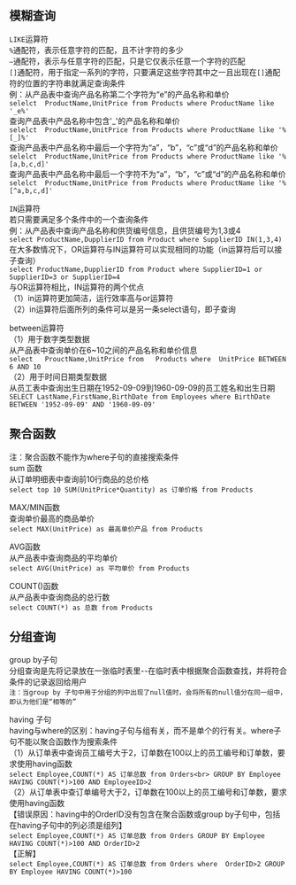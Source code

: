 模糊查询
-------
`LIKE`运算符<br>
`%`通配符，表示任意字符的匹配，且不计字符的多少<br>
`—`通配符，表示与任意字符的匹配，只是它仅表示任意一个字符的匹配<br>
`[]`通配符，用于指定一系列的字符，只要满足这些字符其中之一且出现在`[]`通配符的位置的字符串就满足查询条件<br>
例：从产品表中查询产品名称第二个字符为“e”的产品名称和单价<br>
`selelct  ProductName,UnitPrice from Products where ProductName like '_e%'`<br>
查询产品表中产品名称中包含'_'的产品名称和单价<br>
`selelct  ProductName,UnitPrice from Products where ProductName like '%[_]%'`<br>
查询产品表中产品名称中最后一个字符为“a”，“b”，“c”或“d”的产品名称和单价<br>
`selelct  ProductName,UnitPrice from Products where ProductName like '%[a,b,c,d]'`<br>
查询产品表中产品名称中最后一个字符不为“a”，“b”，“c”或“d”的产品名称和单价<br>
`selelct  ProductName,UnitPrice from Products where ProductName like '%[^a,b,c,d]'`<br>

`IN`运算符<br>
若只需要满足多个条件中的一个查询条件<br>
例：从产品表中查询产品名称和供货编号信息，且供货编号为1,3或4<br>
`select ProductName,DupplierID from Product where SupplierID IN(1,3,4)`<br>
在大多数情况下，OR运算符与IN运算符可以实现相同的功能（in运算符后可以接子查询）<br>
`select ProductName,DupplierID from Product where SupplierID=1 or SupplierID=3 or SupplierID=4`<br>
与OR运算符相比，IN运算符的两个优点<br>
（1）in运算符更加简洁，运行效率高与or运算符<br>
（2）in运算符后面所列的条件可以是另一条select语句，即子查询<br>

between运算符<br>
（1）用于数字类型数据<br>
从产品表中查询单价在6~10之间的产品名称和单价信息<br>
`select   ProuctName,UnitPrice from   Products where  UnitPrice BETWEEN 6 AND 10`<br>
（2）用于时间日期类型数据<br>
从员工表中查询出生日期在1952-09-09到1960-09-09的员工姓名和出生日期<br>
`SELECT LastName,FirstName,BirthDate from Employees where BirthDate BETWEEN '1952-09-09' AND '1960-09-09'`


聚合函数
-------
注：聚合函数不能作为where子句的直接搜索条件<br>
sum 函数<br>
从订单明细表中查询前10行商品的总价格<br>
`select top 10 SUM(UnitPrice*Quantity) as 订单价格 from Products`

MAX/MIN函数<br>
查询单价最高的商品单价<br>
`select MAX(UnitPrice) as 最高单价产品 from Products`

AVG函数<br>
从产品表中查询商品的平均单价<br>
`select AVG(UnitPrice) as 平均单价 from Products`


COUNT()函数<br>
从产品表中查询商品的总行数<br>
`select COUNT(*) as 总数 from Products`

分组查询
--------
group by子句<br>
分组查询是先将记录放在一张临时表里--在临时表中根据聚合函数查找，并将符合条件的记录返回给用户<br>
`注：当group by 子句中用于分组的列中出现了null值时，会将所有的null值分在同一组中，即认为他们是“相等的”`

having 子句<br>
having与where的区别：having子句与组有关，而不是单个的行有关。where子句不能以聚合函数作为搜索条件<br>
（1）从订单表中查询员工编号大于2，订单数在100以上的员工编号和订单数，要求使用having函数<br>
`select Employee,COUNT(*) AS 订单总数 from Orders<br>
GROUP BY Employee HAVING COUNT(*)>100 AND EmployeeID>2`<br>
（2）从订单表中查订单编号大于2，订单数在100以上的员工编号和订单数，要求使用having函数<br>
【错误原因：having中的OrderID没有包含在聚合函数或group by子句中，包括在having子句中的列必须是组列】<br>
`select Employee,COUNT(*) AS 订单总数 from Orders
GROUP BY Employee HAVING COUNT(*)>100 AND OrderID>2`<br>
【正解】<br>
`select Employee,COUNT(*) AS 订单总数 from Orders
where  OrderID>2
GROUP BY Employee HAVING COUNT(*)>100 `






